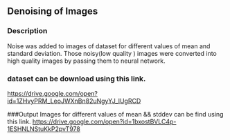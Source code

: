 ## Denoising of Images

### Description 
Noise was added to images of dataset for different values of mean and standard deviation. 
Those noisy(low quality ) images were converted into high quality images by passing them to neural network.

### dataset can be download using this link.
https://drive.google.com/open?id=1ZHvyPRM_LeoJWXnBn82uNgyYJ_IUgRCD

###Output Images for different values of mean && stddev can be find using this link.
https://drive.google.com/open?id=1bxostBVLC4p-1ESHNLNStuKkP2pvT978




 
